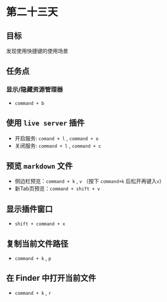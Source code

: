 # 第二十三天

## 目标

发现使用快捷键的使用场景

## 任务点

### 显示/隐藏资源管理器

- `command + b`

## 使用 `live server` 插件

- 开启服务: `comand + l` , `command + o`
- 关闭服务: `command + l` , `command + c`

## 预览 `markdown` 文件

- 侧边栏预览：`command + k` , `v` （按下 `command+k` 后松开再键入`v`）
- 新Tab页预览：`command + shift + v`

## 显示插件窗口

- `shift + command + x`

## 复制当前文件路径

- `command + k` , `p`

## 在 Finder 中打开当前文件

- `command + k` , `r`
